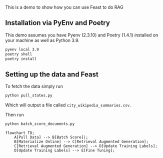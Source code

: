 This is a demo to show how you can use Feast to do RAG

## Installation via PyEnv and Poetry

This demo assumes you have Pyenv (2.3.10) and Poetry (1.4.1) installed on your machine as well as Python 3.9.

```bash
pyenv local 3.9
poetry shell
poetry install
```
## Setting up the data and Feast

To fetch the data simply run
```bash
python pull_states.py
```
Which will output a file called `city_wikipedia_summaries.csv`.

Then run 
```bash
python batch_score_documents.py
```

```mermaid
flowchart TD;
    A[Pull Data] --> B[Batch Score]|;
    B[Materialize Online] --> C[Retrieval Augmented Generation];
    C[Retrieval Augmented Generation] --> D[Update Training Labels];
    D[Update Training Labels] --> E[Fine Tuning];
```

